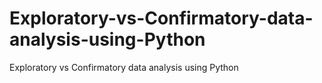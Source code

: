 # Exploratory-vs-Confirmatory-data-analysis-using-Python
Exploratory vs Confirmatory data analysis using Python
